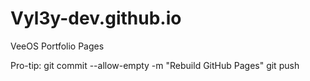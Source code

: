 # Vyl3y-dev.github.io
VeeOS Portfolio Pages

Pro-tip: 
git commit --allow-empty -m "Rebuild GitHub Pages"
git push